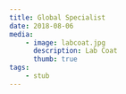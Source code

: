 ```yaml
---
title: Global Specialist
date: 2018-08-06
media:
    - image: labcoat.jpg
      description: Lab Coat
      thumb: true
tags:
    - stub
---
```

